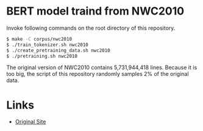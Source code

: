 # BERT model traind from NWC2010

Invoke following commands on the root directory of this repository.

```sh
$ make -C corpus/nwc2010
$ ./train_tokenizer.sh nwc2010
$ ./create_pretraining_data.sh nwc2010
$ ./pretraining.sh nwc2010
```

The original version of NWC2010 contains 5,731,944,418 lines.
Because it is too big, the script of this repository randomly samples
2% of the original data.

# Links

 * [Original Site](http://www.s-yata.jp/corpus/nwc2010/)
